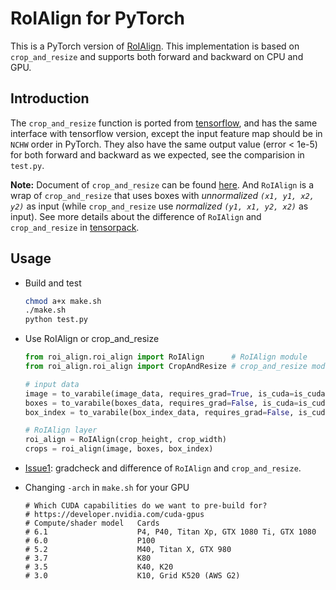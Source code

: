 # RoIAlign for PyTorch
This is a PyTorch version of [RoIAlign](https://arxiv.org/abs/1703.06870).
This implementation is based on `crop_and_resize` 
and supports both forward and backward on CPU and GPU.


## Introduction
The `crop_and_resize` function is ported from [tensorflow](https://www.tensorflow.org/api_docs/python/tf/image/crop_and_resize),
and has the same interface with tensorflow version, except the input feature map 
should be in `NCHW` order in PyTorch. 
They also have the same output value (error < 1e-5) for both forward and backward as we expected, 
see the comparision in `test.py`.

**Note:**
Document of `crop_and_resize` can be found [here](https://www.tensorflow.org/api_docs/python/tf/image/crop_and_resize).
And `RoIAlign` is a wrap of `crop_and_resize` 
that uses boxes with *unnormalized `(x1, y1, x2, y2)`* as input 
(while `crop_and_resize` use *normalized `(y1, x1, y2, x2)`* as input).
See more details about the difference of
 `RoIAlign` and `crop_and_resize` in [tensorpack](https://github.com/ppwwyyxx/tensorpack/blob/6d5ba6a970710eaaa14b89d24aace179eb8ee1af/examples/FasterRCNN/model.py#L301).


## Usage
+ Build and test
    ```bash
    chmod a+x make.sh
    ./make.sh
    python test.py
    ```

+ Use RoIAlign or crop_and_resize
    ```python
    from roi_align.roi_align import RoIAlign      # RoIAlign module
    from roi_align.roi_align import CropAndResize # crop_and_resize module
  
    # input data
    image = to_varabile(image_data, requires_grad=True, is_cuda=is_cuda)
    boxes = to_varabile(boxes_data, requires_grad=False, is_cuda=is_cuda)
    box_index = to_varabile(box_index_data, requires_grad=False, is_cuda=is_cuda)
    
    # RoIAlign layer
    roi_align = RoIAlign(crop_height, crop_width)
    crops = roi_align(image, boxes, box_index)
    ```
    
+ [Issue1](https://github.com/longcw/RoIAlign.pytorch/issues/1): gradcheck 
    and difference of `RoIAlign` and `crop_and_resize`.
    
+ Changing `-arch` in `make.sh` for your GPU
    ```
    # Which CUDA capabilities do we want to pre-build for?
    # https://developer.nvidia.com/cuda-gpus
    # Compute/shader model   Cards
    # 6.1                    P4, P40, Titan Xp, GTX 1080 Ti, GTX 1080
    # 6.0                    P100
    # 5.2                    M40, Titan X, GTX 980
    # 3.7                    K80
    # 3.5                    K40, K20
    # 3.0                    K10, Grid K520 (AWS G2)
    ```